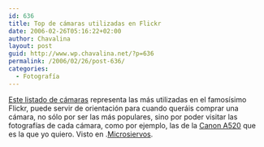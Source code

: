 ```yaml
---
id: 636
title: Top de cámaras utilizadas en Flickr
date: 2006-02-26T05:16:22+02:00
author: Chavalina
layout: post
guid: http://www.wp.chavalina.net/?p=636
permalink: /2006/02/26/post-636/
categories:
  - Fotografía
---
```

<a href="http://flagrantdisregard.com/flickr/topcameras.php" target="_blank">Este listado de cámaras</a> representa las más utilizadas en el famos&iacute;simo Flickr, puede servir de orientación para cuando queráis comprar una cámara, no sólo por ser las más populares, sino por poder visitar las fotograf&iacute;as de cada cámara, como por ejemplo, las de la <a href="http://www.flickr.com/photos/tags/a520" target="_blank">Canon A520</a> que es la que yo quiero. Visto en .<a href="http://www.microsiervos.com/archivo/internet/top-100-camaras-flickr.html" target="_blank">Microsiervos</a>.